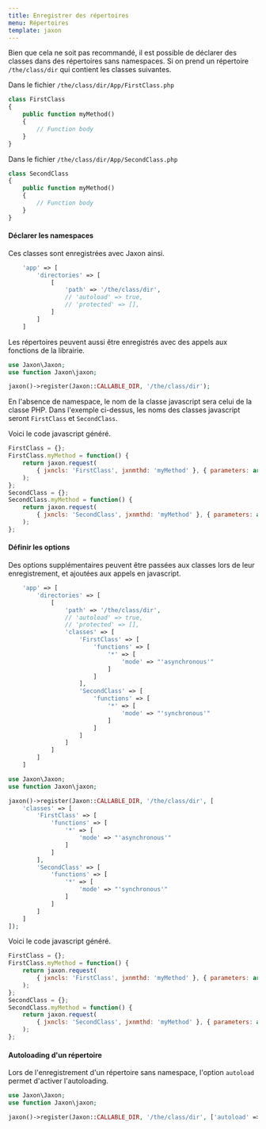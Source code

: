 ```yaml
---
title: Enregistrer des répertoires
menu: Répertoires
template: jaxon
---
```


Bien que cela ne soit pas recommandé, il est possible de déclarer des classes dans des répertoires sans namespaces.
Si on prend un répertoire `/the/class/dir` qui contient les classes suivantes.

Dans le fichier `/the/class/dir/App/FirstClass.php`

```php
class FirstClass
{
    public function myMethod()
    {
        // Function body
    }
}
```

Dans le fichier `/the/class/dir/App/SecondClass.php`

```php
class SecondClass
{
    public function myMethod()
    {
        // Function body
    }
}
```

#### Déclarer les namespaces

Ces classes sont enregistrées avec Jaxon ainsi.

```php
    'app' => [
        'directories' => [
            [
                'path' => '/the/class/dir',
                // 'autoload' => true,
                // 'protected' => [],
            ]
        ]
    ]
```

Les répertoires peuvent aussi être enregistrés avec des appels aux fonctions de la librairie.

```php
use Jaxon\Jaxon;
use function Jaxon\jaxon;

jaxon()->register(Jaxon::CALLABLE_DIR, '/the/class/dir');
```

En l'absence de namespace, le nom de la classe javascript sera celui de la classe PHP.
Dans l'exemple ci-dessus, les noms des classes javascript seront `FirstClass` et `SecondClass`.

Voici le code javascript généré.

```js
FirstClass = {};
FirstClass.myMethod = function() {
    return jaxon.request(
        { jxncls: 'FirstClass', jxnmthd: 'myMethod' }, { parameters: arguments }
    );
};
SecondClass = {};
SecondClass.myMethod = function() {
    return jaxon.request(
        { jxncls: 'SecondClass', jxnmthd: 'myMethod' }, { parameters: arguments }
    );
};
```

#### Définir les options

Des options supplémentaires peuvent être passées aux classes lors de leur enregistrement, et ajoutées aux appels en javascript.

```php
    'app' => [
        'directories' => [
            [
                'path' => '/the/class/dir',
                // 'autoload' => true,
                // 'protected' => [],
                'classes' => [
                    'FirstClass' => [
                        'functions' => [
                            '*' => [
                                'mode' => "'asynchronous'"
                            ]
                        ]
                    ],
                    'SecondClass' => [
                        'functions' => [
                            '*' => [
                                'mode' => "'synchronous'"
                            ]
                        ]
                    ]
                ]
            ]
        ]
    ]
```

```php
use Jaxon\Jaxon;
use function Jaxon\jaxon;

jaxon()->register(Jaxon::CALLABLE_DIR, '/the/class/dir', [
    'classes' => [
        'FirstClass' => [
            'functions' => [
                '*' => [
                    'mode' => "'asynchronous'"
                ]
            ]
        ],
        'SecondClass' => [
            'functions' => [
                '*' => [
                    'mode' => "'synchronous'"
                ]
            ]
        ]
    ]
]);
```

Voici le code javascript généré.

```js
FirstClass = {};
FirstClass.myMethod = function() {
    return jaxon.request(
        { jxncls: 'FirstClass', jxnmthd: 'myMethod' }, { parameters: arguments, mode: 'asynchronous' }
    );
};
SecondClass = {};
SecondClass.myMethod = function() {
    return jaxon.request(
        { jxncls: 'SecondClass', jxnmthd: 'myMethod' }, { parameters: arguments, mode: 'synchronous' }
    );
};
```

#### Autoloading d'un répertoire

Lors de l'enregistrement d'un répertoire sans namespace, l'option `autoload` permet d'activer l'autoloading.

```php
use Jaxon\Jaxon;
use function Jaxon\jaxon;

jaxon()->register(Jaxon::CALLABLE_DIR, '/the/class/dir', ['autoload' => true]);
```
